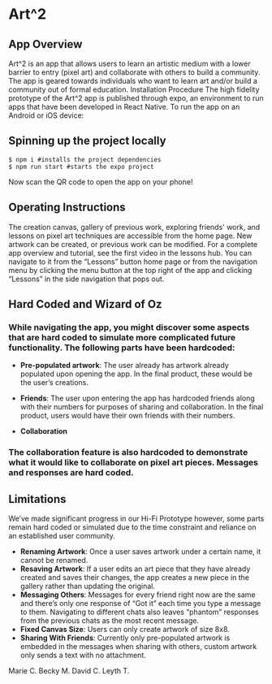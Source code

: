 # Art^2
## App Overview
Art^2 is an app that allows users to learn an artistic medium with a lower barrier to entry (pixel art) and collaborate with others to build a community. The app is geared towards individuals who want to learn art and/or build a community out of formal education. 
Installation Procedure
The high fidelity prototype of the Art^2 app is published through expo, an environment to run apps that have been developed in React Native. To run the app on an Android or iOS device: 

## Spinning up the project locally
```
$ npm i #installs the project dependencies
$ npm run start #starts the expo project
```
Now scan the QR code to open the app on your phone!

## Operating Instructions
The creation canvas, gallery of previous work, exploring friends' work, and lessons on pixel art techniques are accessible from the home page. New artwork can be created, or previous work can be modified. For a complete app overview and tutorial, see the first video in the lessons hub. You can navigate to it from the “Lessons” button home page or from the navigation menu by clicking the menu button at the top right of the app and clicking “Lessons” in the side navigation that pops out.

## Hard Coded and Wizard of Oz
### While navigating the app, you might discover some aspects that are hard coded to simulate more complicated future functionality. The following parts have been hardcoded:

- **Pre-populated artwork**:
The user already has artwork already populated upon opening the app. In the final product, these would be the user’s creations.

- **Friends**:
The user upon entering the app has hardcoded friends along with their numbers for purposes of sharing and collaboration. In the final product, users would have their own friends with their numbers.

- **Collaboration**
### The collaboration feature is also hardcoded to demonstrate what it would like to collaborate on pixel art pieces. Messages and responses are hard coded. 
## Limitations
We’ve made significant progress in our Hi-Fi Prototype however, some parts remain hard coded or simulated due to the time constraint and reliance on an established user community. 
- **Renaming Artwork**:
Once a user saves artwork under a certain name, it cannot be renamed. 
- **Resaving Artwork**:
If a user edits an art piece that they have already created and saves their changes, the app creates a new piece in the gallery rather than updating the original. 
- **Messaging Others**:
Messages for every friend right now are the same and there’s only one response of “Got it” each time you type a message to them. Navigating to different chats also leaves “phantom” responses from the previous chats as the most recent message. 
- **Fixed Canvas Size**:
Users can only create artwork of size 8x8. 
- **Sharing With Friends**:
Currently only pre-populated artwork is embedded in the messages when sharing with others, custom artwork only sends a text with no attachment.
 

Marie C. Becky M. David C. Leyth T.



